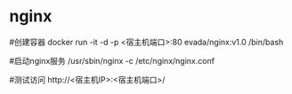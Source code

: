 # nginx

#创建容器
docker run -it -d -p <宿主机端口>:80 evada/nginx:v1.0 /bin/bash

#启动nginx服务
/usr/sbin/nginx -c /etc/nginx/nginx.conf

#测试访问
http://<宿主机IP>:<宿主机端口>/
